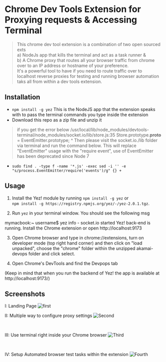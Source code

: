 # Chrome Dev Tools Extension for Proxying requests & Accessing Terminal

> This chrome dev tool extension is a combination of two open sourced exts <br />
a) NodeJs app that kills the terminal and act as a task runner & <br />
b) A Chrome proxy that routes all your browser traffic from chrome over to an IP address or hostname of your preference. <br />
It's a powerful tool to have if you need to route traffic over to localhost reverse proxies for testing and running browser automation taks all from within a dev tools extension.

## Installation

* `npm install -g yez` This is the NodeJS app that the extension speaks with to pass the terminal commands you type inside the extension
* Download this repo as a zip file and unzip it

> if you get the error below 
/usr/local/lib/node_modules/devtools-terminal/node_modules/socket.io/lib/store.js:35
Store.prototype.__proto__ = EventEmitter.prototype;
                                          ^
Then please visit the socket.io./lib folder via terminal and run the command below. This will replace "EventEmitter" usage with the "require event", use of EventEmitter has been deprecated since Node 7
* `sudo find . -type f -name '*.js' -exec sed -i '' -e "s/process.EventEmitter/require('events')/g" {} +`

## Usage

1. Install the Yez! module by running `npm install -g yez` or<br />`npm install -g https://registry.npmjs.org/yez/-/yez-2.0.1.tgz`.<br />

2. Run `yez` in your terminal window. You should see the following msg 

mymacbook:~ username$ yez
   info  - socket.io started
Yez! back-end is running. Install the Chrome extension or open http://localhost:9173

3. Open Chrome browser and type in chrome://extensions, turn on developer mode (top right hand corner) and then click on "load unpacked", choose the "chrome" folder within the unzipped akamai-devops folder and click select.

4. Open Chrome's DevTools and find the Devpops tab

(Keep in mind that when you run the backend of Yez! the app is available at http://localhost:9173/)


## Screenshots

I: Landing Page
![first](https://s3.amazonaws.com/betajam.akamaioc.com/first.png)
<br />




II: Multiple way to configure proxy settings
![Second](https://s3.amazonaws.com/betajam.akamaioc.com/second.png)

<br />




III: Use terminal right inside your Chrome browser
![Third](https://s3.amazonaws.com/betajam.akamaioc.com/third.png)

<br />




IV: Setup Automated browser test tasks within the extension
![Fourth](https://s3.amazonaws.com/betajam.akamaioc.com/fourth.png)